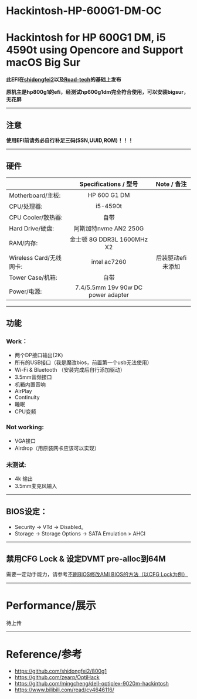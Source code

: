 # Hackintosh-HP-600G1-DM-OC

# Hackintosh for HP 600G1 DM, i5 4590t using Opencore and Support macOS Big Sur

**此EFI在[shidongfei2](https://github.com/shidongfei2)以及[Road-tech](https://github.com/Road-tech)的基础上发布**

**原机主是hp800g1的efi，经测试hp600g1dm完全符合使用，可以安装bigsur，无花屏**

---

## 注意

**使用EFI前请务必自行补足三码(SSN,UUID,ROM)！！！**    

---

## 硬件

|                     	| Specifications / 型号               	| Note / 备注	|
| ------------------- 	|:------------------------------------:	|:------------:	|
| Motherboard/主板:     	| HP 600 G1 DM                        	|           	|
| CPU/处理器:           	| i5-4590t                       		|           	|
| CPU Cooler/散热器:    	| 自带                              		|           	|
| Hard Drive/硬盘:      	| 阿斯加特nvme AN2 250G              		|           	|
| RAM/内存:             	| 金士顿 8G DDR3L 1600MHz X2          		|           	|
| Wireless Card/无线网卡:	| intel ac7260                      		| 后装驱动efi未添加     	|
| Tower Case/机箱:      	| 自带                                 	|           	|
| Power/电源:           	| 7.4/5.5mm 19v 90w DC power adapter 	|           	|

---

## 功能

### Work：

- 两个DP接口输出(2K)  
- 所有的USB接口（我是魔改bios，前置第一个usb无法使用）  
- Wi-Fi & Bluetooth （安装完成后自行添加驱动）
- 3.5mm音频接口
- 机箱内置音响 
- AirPlay  
- Continuity  
- 睡眠
- CPU变频

### Not working:

- VGA接口
- Airdrop（用原装网卡应该可以实现）

### 未测试:

- 4k 输出
- 3.5mm麦克风输入 

---

## BIOS设定：

- Security -> VTd -> Disabled。 
- Storage -> Storage Options -> SATA Emulation > AHCI   

---

## 禁用CFG Lock & 设定DVMT pre-alloc到64M

需要一定动手能力，请参考[不刷BIOS修改AMI BIOS的方法（以CFG Lock为例）](https://www.bilibili.com/read/cv4646116/)

---

# Performance/展示

待上传

---

# Reference/参考

- https://github.com/shidongfei2/800g1
- https://github.com/zearp/OptiHack
- https://github.com/mingcheng/dell-optiplex-9020m-hackintosh
- https://www.bilibili.com/read/cv4646116/
